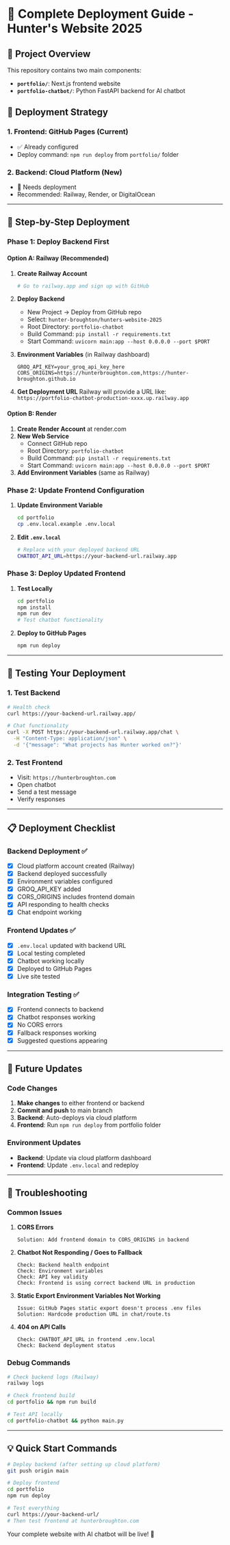 # 🚀 Complete Deployment Guide - Hunter's Website 2025

## 📁 Project Overview

This repository contains two main components:

- **`portfolio/`**: Next.js frontend website
- **`portfolio-chatbot/`**: Python FastAPI backend for AI chatbot

## 🎯 Deployment Strategy

### 1. **Frontend: GitHub Pages** (Current)

- ✅ Already configured
- Deploy command: `npm run deploy` from `portfolio/` folder

### 2. **Backend: Cloud Platform** (New)

- 🔄 Needs deployment
- Recommended: Railway, Render, or DigitalOcean

---

## 🚀 Step-by-Step Deployment

### Phase 1: Deploy Backend First

#### Option A: Railway (Recommended)

1. **Create Railway Account**

   ```bash
   # Go to railway.app and sign up with GitHub
   ```

2. **Deploy Backend**

   - New Project → Deploy from GitHub repo
   - Select: `hunter-broughton/hunters-website-2025`
   - Root Directory: `portfolio-chatbot`
   - Build Command: `pip install -r requirements.txt`
   - Start Command: `uvicorn main:app --host 0.0.0.0 --port $PORT`

3. **Environment Variables** (in Railway dashboard)

   ```
   GROQ_API_KEY=your_groq_api_key_here
   CORS_ORIGINS=https://hunterbroughton.com,https://hunter-broughton.github.io
   ```

4. **Get Deployment URL**
   Railway will provide a URL like: `https://portfolio-chatbot-production-xxxx.up.railway.app`

#### Option B: Render

1. **Create Render Account** at render.com
2. **New Web Service**
   - Connect GitHub repo
   - Root Directory: `portfolio-chatbot`
   - Build Command: `pip install -r requirements.txt`
   - Start Command: `uvicorn main:app --host 0.0.0.0 --port $PORT`
3. **Add Environment Variables** (same as Railway)

### Phase 2: Update Frontend Configuration

1. **Update Environment Variable**

   ```bash
   cd portfolio
   cp .env.local.example .env.local
   ```

2. **Edit `.env.local`**
   ```bash
   # Replace with your deployed backend URL
   CHATBOT_API_URL=https://your-backend-url.railway.app
   ```

### Phase 3: Deploy Updated Frontend

1. **Test Locally**

   ```bash
   cd portfolio
   npm install
   npm run dev
   # Test chatbot functionality
   ```

2. **Deploy to GitHub Pages**
   ```bash
   npm run deploy
   ```

---

## 🧪 Testing Your Deployment

### 1. Test Backend

```bash
# Health check
curl https://your-backend-url.railway.app/

# Chat functionality
curl -X POST https://your-backend-url.railway.app/chat \
  -H "Content-Type: application/json" \
  -d '{"message": "What projects has Hunter worked on?"}'
```

### 2. Test Frontend

- Visit: `https://hunterbroughton.com`
- Open chatbot
- Send a test message
- Verify responses

---

## 📋 Deployment Checklist

### Backend Deployment ✅

- [x] Cloud platform account created (Railway)
- [x] Backend deployed successfully
- [x] Environment variables configured
- [x] GROQ_API_KEY added
- [x] CORS_ORIGINS includes frontend domain
- [x] API responding to health checks
- [x] Chat endpoint working

### Frontend Updates ✅

- [x] `.env.local` updated with backend URL
- [x] Local testing completed
- [x] Chatbot working locally
- [x] Deployed to GitHub Pages
- [x] Live site tested

### Integration Testing ✅

- [x] Frontend connects to backend
- [x] Chatbot responses working
- [x] No CORS errors
- [x] Fallback responses working
- [x] Suggested questions appearing

---

## 🔄 Future Updates

### Code Changes

1. **Make changes** to either frontend or backend
2. **Commit and push** to main branch
3. **Backend**: Auto-deploys via cloud platform
4. **Frontend**: Run `npm run deploy` from portfolio folder

### Environment Updates

- **Backend**: Update via cloud platform dashboard
- **Frontend**: Update `.env.local` and redeploy

---

## 🚨 Troubleshooting

### Common Issues

1. **CORS Errors**

   ```
   Solution: Add frontend domain to CORS_ORIGINS in backend
   ```

2. **Chatbot Not Responding / Goes to Fallback**

   ```
   Check: Backend health endpoint
   Check: Environment variables
   Check: API key validity
   Check: Frontend is using correct backend URL in production
   ```

3. **Static Export Environment Variables Not Working**

   ```
   Issue: GitHub Pages static export doesn't process .env files
   Solution: Hardcode production URL in chat/route.ts
   ```

4. **404 on API Calls**
   ```
   Check: CHATBOT_API_URL in frontend .env.local
   Check: Backend deployment status
   ```

### Debug Commands

```bash
# Check backend logs (Railway)
railway logs

# Check frontend build
cd portfolio && npm run build

# Test API locally
cd portfolio-chatbot && python main.py
```

---

## 💡 Quick Start Commands

```bash
# Deploy backend (after setting up cloud platform)
git push origin main

# Deploy frontend
cd portfolio
npm run deploy

# Test everything
curl https://your-backend-url/
# Then test frontend at hunterbroughton.com
```

Your complete website with AI chatbot will be live! 🎉
